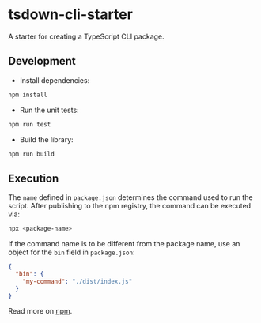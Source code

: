 # tsdown-cli-starter

A starter for creating a TypeScript CLI package.

## Development

- Install dependencies:

```bash
npm install
```

- Run the unit tests:

```bash
npm run test
```

- Build the library:

```bash
npm run build
```

## Execution

The `name` defined in `package.json` determines the command used to run the script. After publishing to the npm registry, the command can be executed via:

```bash
npx <package-name>
```

If the command name is to be different from the package name, use an object for the `bin` field in `package.json`:

```json
{
  "bin": {
    "my-command": "./dist/index.js"
  }
}
```

Read more on [npm](https://docs.npmjs.com/cli/v7/configuring-npm/package-json#bin).
